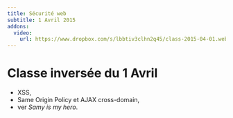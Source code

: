 ```yaml
---
title: Sécurité web
subtitle: 1 Avril 2015
addons:
  video:
    url: https://www.dropbox.com/s/lbbtiv3clhn2q45/class-2015-04-01.webm?dl=1
---
```


# Classe inversée du 1 Avril

- XSS,
- Same Origin Policy et AJAX cross-domain,
- ver *Samy is my hero*.
